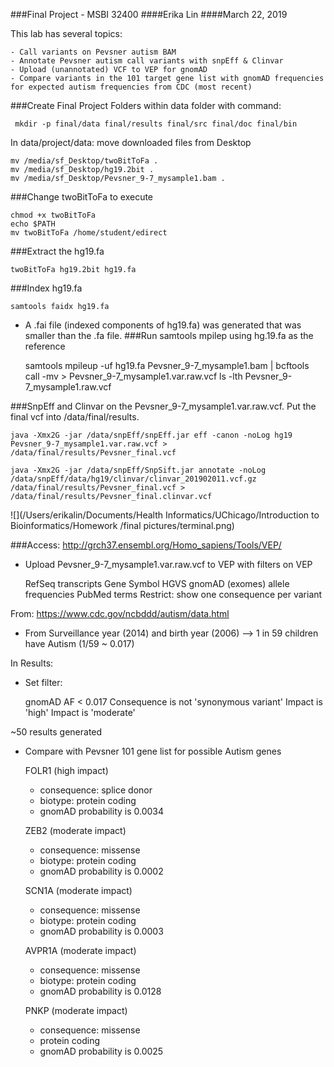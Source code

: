###Final Project - MSBI 32400
####Erika Lin
####March 22, 2019

This lab has several topics:
    
    - Call variants on Pevsner autism BAM 
    - Annotate Pevsner autism call variants with snpEff & Clinvar
    - Upload (unannotated) VCF to VEP for gnomAD
    - Compare variants in the 101 target gene list with gnomAD frequencies for expected autism frequencies from CDC (most recent)
    
###Create Final Project Folders within data folder with command:

     mkdir -p final/data final/results final/src final/doc final/bin
     
In data/project/data: move downloaded files from Desktop

    mv /media/sf_Desktop/twoBitToFa .
    mv /media/sf_Desktop/hg19.2bit .
    mv /media/sf_Desktop/Pevsner_9-7_mysample1.bam .
    
###Change twoBitToFa to execute

    chmod +x twoBitToFa
    echo $PATH
    mv twoBitToFa /home/student/edirect
    
###Extract the hg19.fa
    
    twoBitToFa hg19.2bit hg19.fa

###Index hg19.fa 

    samtools faidx hg19.fa
  
- A .fai file (indexed components of hg19.fa) was generated that was smaller than the .fa file. 
###Run samtools mpilep using hg.19.fa as the reference 

    samtools mpileup -uf hg19.fa Pevsner_9-7_mysample1.bam | bcftools call -mv > Pevsner_9-7_mysample1.var.raw.vcf
    ls -lth
    Pevsner_9-7_mysample1.raw.vcf

###SnpEff and Clinvar on the Pevsner_9-7_mysample1.var.raw.vcf. Put the final vcf into /data/final/results.

    java -Xmx2G -jar /data/snpEff/snpEff.jar eff -canon -noLog hg19 Pevsner_9-7_mysample1.var.raw.vcf > /data/final/results/Pevsner_final.vcf

    java -Xmx2G -jar /data/snpEff/SnpSift.jar annotate -noLog /data/snpEff/data/hg19/clinvar/clinvar_201902011.vcf.gz /data/final/results/Pevsner_final.vcf > /data/final/results/Pevsner_final.clinvar.vcf
    
![](/Users/erikalin/Documents/Health Informatics/UChicago/Introduction to Bioinformatics/Homework /final pictures/terminal.png)
    
###Access: http://grch37.ensembl.org/Homo_sapiens/Tools/VEP/ 
- Upload Pevsner_9-7_mysample1.var.raw.vcf to VEP with filters on VEP 

    RefSeq transcripts
    Gene Symbol 
    HGVS
    gnomAD (exomes) allele frequencies
    PubMed terms
    Restrict: show one consequence per variant 

From: https://www.cdc.gov/ncbddd/autism/data.html
- From Surveillance year (2014) and birth year (2006) --> 1 in 59 children have Autism (1/59 ~ 0.017)

In Results:
- Set filter:
    
    gnomAD AF < 0.017
    Consequence is not 'synonymous variant'
    Impact is 'high'
    Impact is 'moderate'

 ~50 results generated 

- Compare with Pevsner 101 gene list for possible Autism genes

    FOLR1 (high impact)
    - consequence: splice donor
    - biotype: protein coding
    - gnomAD probability is 0.0034
    
    ZEB2 (moderate impact)
    - consequence: missense
    - biotype: protein coding
    - gnomAD probability is 0.0002
    
    SCN1A (moderate impact)
    - consequence: missense
    - biotype: protein coding
    - gnomAD probability is 0.0003
    
    AVPR1A (moderate impact)
    - consequence: missense
    - biotype: protein coding
    - gnomAD probability is 0.0128
    
    PNKP (moderate impact)
    - consequence: missense
    - protein coding
    - gnomAD probability is 0.0025
    
    

   
